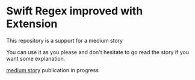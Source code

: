 # Swift Regex improved with Extension

This repository is a support for a medium story

You can use it as you please and don't hesitate to go read the story if you want some explanation.

[medium story]() publication in progress

